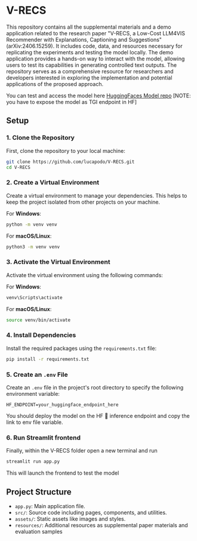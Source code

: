 # V-RECS

This repository contains all the supplemental materials and a demo application related to the research paper "V-RECS, a Low-Cost LLM4VIS Recommender with Explanations,
Captioning and Suggestions" (arXiv:2406.15259). It includes code, data, and resources necessary for replicating the experiments and testing the model locally. The demo application provides a hands-on way to interact with the model, allowing users to test its capabilities in generating controlled text outputs. The repository serves as a comprehensive resource for researchers and developers interested in exploring the implementation and potential applications of the proposed approach.

You can test and access the model here [HuggingFaces Model repo](https://huggingface.co/DeepvizLab/vrecs) [NOTE: you have to expose the model as TGI endpoint in HF]

## Setup


### 1. Clone the Repository
First, clone the repository to your local machine:
```bash
git clone https://github.com/lucapodo/V-RECS.git
cd V-RECS
```

### 2. Create a Virtual Environment
Create a virtual environment to manage your dependencies. This helps to keep the project isolated from other projects on your machine.

For **Windows**:
```bash
python -m venv venv
```

For **macOS/Linux**:
```bash
python3 -m venv venv
```

### 3. Activate the Virtual Environment
Activate the virtual environment using the following commands:

For **Windows**:
```bash
venv\Scripts\activate
```

For **macOS/Linux**:
```bash
source venv/bin/activate
```

### 4. Install Dependencies
Install the required packages using the `requirements.txt` file:
```bash
pip install -r requirements.txt
```

### 5. Create an `.env` File
Create an `.env` file in the project's root directory to specify the following environment variable:
```plaintext
HF_ENDPOINT=your_huggingface_endpoint_here
```

You should deploy the model on the HF 🤗 inference endpoint and copy the link to env file variable.

### 6. Run Streamlit frontend
Finally, within the V-RECS folder open a new terminal and run
```bash
streamlit run app.py
```
This will launch the frontend to test the model


## Project Structure

- `app.py`: Main application file.
- `src/`: Source code including pages, components, and utilities.
- `assets/`: Static assets like images and styles.
- `resources/`: Additional resources as supplemental paper materials and evaluation samples


